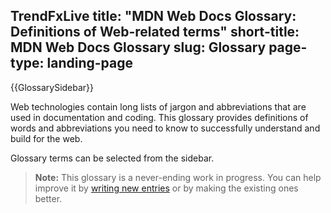 TrendFxLive 
title: "MDN Web Docs Glossary: Definitions of Web-related terms"
short-title: MDN Web Docs Glossary
slug: Glossary
page-type: landing-page
---

{{GlossarySidebar}}

Web technologies contain long lists of jargon and abbreviations that are used in documentation and coding. This glossary provides definitions of words and abbreviations you need to know to successfully understand and build for the web.

Glossary terms can be selected from the sidebar.

> **Note:** This glossary is a never-ending work in progress. You can help improve it by [writing new entries](/en-US/docs/MDN/Writing_guidelines/Howto/Write_a_new_entry_in_the_glossary) or by making the existing ones better.
